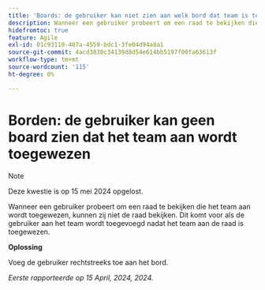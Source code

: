 ```yaml
---
title: 'Boards: de gebruiker kan niet zien aan welk bord dat team is toegewezen'
description: Wanneer een gebruiker probeert om een raad te bekijken die het team aan wordt toegewezen, kunnen zij niet de raad bekijken. Dit komt voor als de gebruiker aan het team wordt toegevoegd nadat het team aan de raad is toegewezen.
hidefromtoc: true
feature: Agile
exl-id: 01c93110-407a-4559-bdc1-3fe04d94a8a1
source-git-commit: 4acd3830c34139d8d54e614bb5197f00fa63613f
workflow-type: tm+mt
source-wordcount: '115'
ht-degree: 0%

---
```


# Borden: de gebruiker kan geen board zien dat het team aan wordt toegewezen

>[!NOTE]
>
>Deze kwestie is op 15 mei 2024 opgelost.

Wanneer een gebruiker probeert om een raad te bekijken die het team aan wordt toegewezen, kunnen zij niet de raad bekijken. Dit komt voor als de gebruiker aan het team wordt toegevoegd nadat het team aan de raad is toegewezen.

**Oplossing**

Voeg de gebruiker rechtstreeks toe aan het bord.

_Eerste rapporteerde op 15 April, 2024, 2024._
